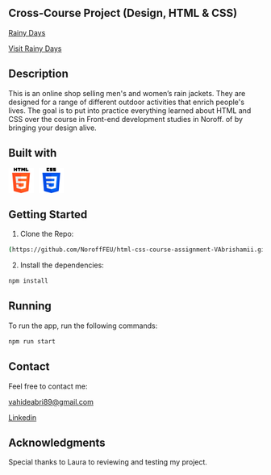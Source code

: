 ## Cross-Course Project (Design, HTML & CSS) 

[Rainy Days](https://github.com/NoroffFEU/html-css-course-assignment-VAbrishamii/blob/main/Screenshot%202024.png)

[Visit Rainy Days](https://euphonious-sable-c9725c.netlify.app/)

## Description 
This is an online shop selling men's and women’s rain jackets. They are designed for a range of different outdoor activities that enrich people's lives. The goal is to put into practice everything learned about HTML and CSS over the course in Front-end development studies in Noroff. of by bringing your design alive.

## Built with 

<div style="display: flex; gap: 10px;">
   <img src="https://github.com/NoroffFEU/html-css-course-assignment-VAbrishamii/blob/main/html-5.png" alt="Icon" width="50" height="50">
   <img src="https://github.com/NoroffFEU/html-css-course-assignment-VAbrishamii/blob/main/css-3.png" alt="Icon" width="50" height="50">
</div>

## Getting Started
1. Clone the Repo:
  ```sh
  (https://github.com/NoroffFEU/html-css-course-assignment-VAbrishamii.git)

  ```
2. Install the dependencies:  
  ```sh
  npm install
  ```
## Running 
To run the app, run the following commands:
  ```sh
  npm run start
  ```
## Contact 

Feel free to contact me:

vahideabri89@gmail.com

[Linkedin](linkedin.com/in/vahideh-abrishami-53b206170)

## Acknowledgments
Special thanks to Laura to reviewing and testing my project.





